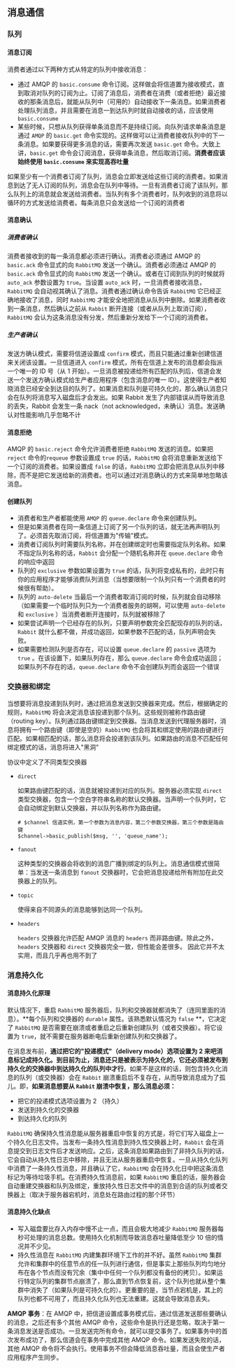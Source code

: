 ## 消息通信

### 队列

#### 消息订阅

消费者通过以下两种方式从特定的队列中接收消息：

* 通过 AMQP 的 `basic.consume` 命令订阅。这样做会将信道置为接收模式，直到取消对队列的订阅为止。订阅了消息后，消费者在消费（或者拒绝）最近接收的那条消息后，就能从队列中（可用的）自动接收下一条消息。如果消费者处理队列消息，并且需要在消息一到达队列时就自动接收的话，应该使用 `basic.consume`
* 某些时候，只想从队列获得单条消息而不是持续订阅。向队列请求单条消息是通过 `AMQP` 的 `basic.get` 命令实现的。这样做可以让消费者接收队列中的下一条消息。如果要获得更多消息的话，需要再次发送 `basic.get` 命令。大致上讲，`basic.get` 命令会订阅消息，获得单条消息，然后取消订阅。**消费者应该始终使用 `basic.consume` 来实现高吞吐量**

如果至少有一个消费者订阅了队列，消息会立即发送给这些订阅的消费者。如果消息到达了无人订阅的队列，消息会在队列中等待。一旦有消费者订阅了该队列，那么队列上的消息就会发送给消费者。当队列有多个消费者时，队列收到的消息将以循环的方式发送给消费者。每条消息只会发送给一个订阅的消费者

#### 消息确认

##### 消费者确认

消费者接收到的每一条消息都必须进行确认。消费者必须通过 AMQP 的 `basic.ack` 命令显式的向 `RabbitMQ` 发送一个确认。消费者必须通过 AMQP 的 `basic.ack` 命令显式的向 `RabbitMQ` 发送一个确认。或者在订阅到队列的时候就将 `auto_ack` 参数设置为 `true`。当设置 `auto_ack` 时，一旦消费者接收消息，`RabbitMQ` 会自动视其确认了消息。消费者通过确认命令告诉 `RabbitMQ` 它已经正确地接收了消息，同时 `RabbitMQ` 才能安全地把消息从队列中删除。如果消费者收到一条消息，然后确认之前从 `Rabbit` 断开连接（或者从队列上取消订阅），`RabbitMQ` 会认为这条消息没有分发，然后重新分发给下一个订阅的消费者。

##### 生产者确认

发送方确认模式，需要将信道设置成 `confirm` 模式，而且只能通过重新创建信道来关闭该设置。一旦信道进入 `confirm` 模式，所有在信道上发布的消息都会指派一个唯一的 ID 号（从 1 开始）。一旦消息被投递给所有匹配的队列后，信道会发送一个发送方确认模式给生产者应用程序（包含消息的唯一 ID）。这使得生产者知晓消息已经安全到达目的队列了。如果消息和队列是可持久化的，那么确认消息只会在队列将消息写入磁盘后才会发出。如果 Rabbit 发生了内部错误从而导致消息的丢失，Rabbit 会发生一条 nack（not acknowledged，未确认）消息。发送确认对性能影响几乎忽略不计

#### 消息拒绝

AMQP 的 `basic.reject` 命令允许消费者拒绝 `RabbitMQ` 发送的消息。如果把 `reject` 命令的`requeue` 参数设置成 `true` 的话，`RabbitMQ` 会将消息重新发送给下一个订阅的消费者。如果设置成 `false` 的话，`RabbitMQ` 立即会把消息从队列中移除，而不是把它发送给新的消费者。也可以通过对消息确认的方式来简单地忽略该消息。

#### 创建队列

* 消费者和生产者都能使用 `AMQP` 的 `queue.declare` 命令来创建队列。
* 但是如果消费者在同一条信道上订阅了另一个队列的话，就无法再声明队列了。必须首先取消订阅，将信道置为"传输"模式。
* 消费者订阅队列时需要队列名称，并在创建绑定时也需要指定队列名称。如果不指定队列名称的话，`Rabbit` 会分配一个随机名称并在 `queue.declare` 命令的响应中返回
* 队列的 `exclusive` 参数如果设置为 `true` 的话，队列将变成私有的，此时只有你的应用程序才能够消费队列消息（当想要限制一个队列只有一个消费者的时候很有帮助）。
* 队列的 `auto-delete` 当最后一个消费者取消订阅的时候，队列就会自动移除（如果需要一个临时队列只为一个消费者服务的胡啊，可以使用 `auto-delete` 和 `exclusive` ）当消费者断开连接时，队列就被移除了
* 如果尝试声明一个已经存在的队列，只要声明参数完全匹配现存的队列的话，`Rabbit` 就什么都不做，并成功返回，如果参数不匹配的话，队列声明会失败。
* 如果需要检测队列是否存在，可以设置 `queue.declare` 的 `passive` 选项为 `true` 。在该设置下，如果队列存在，那么 `queue.declare` 命令会成功返回；如果队列不存在的话，`queue.declare` 命令不会创建队列而会返回一个错误

### 交换器和绑定

当想要将消息投递到队列时，通过把消息发送到交换器来完成。然后，根据确定的规则，`RabbitMQ` 将会决定消息该投递到那个队列。这些规则被称作路由键（routing key）。队列通过路由键绑定到交换器。当消息发送到代理服务器时，消息将拥有一个路由键（即使是空的）`RabbitMQ` 也会将其和绑定使用的路由键进行匹配。如果相匹配的话，那么消息将会投递到该队列。如果路由的消息不匹配任何绑定模式的话，消息将进入"黑洞"

协议中定义了不同类型交换器

* `direct`

  如果路由键匹配的话，消息就被投递到对应的队列。服务器必须实现 `direct` 类型交换器，包含一个空白字符串名称的默认交换器。当声明一个队列时，它会自动绑定到默认交换器，并以队列名称作为路由键。

  ```shell
  # $channel 信道实例，第一个参数为消息内容，第二个参数交换器，第三个参数是路由键
  $channel->basic_publish($msg, '', 'queue_name');
  ```

* `fanout`

  这种类型的交换器会将收到的消息广播到绑定的队列上。消息通信模式很简单：当发送一条消息到 `fanout` 交换器时，它会把消息投递给所有附加在此交换器上的队列。

* `topic`

  使得来自不同源头的消息能够到达同一个队列。

* `headers`

  `headers` 交换器允许匹配 AMQP 消息的 `headers` 而非路由键。除此之外，`headers` 交换器和 `direct` 交换器完全一致，但性能会差很多。 因此它并不太实用，而且几乎再也用不到了

### 消息持久化

#### 消息持久化原理

默认情况下，重启 `RabbitMQ` 服务器后，队列和交换器就都消失了（连同里面的消息）。**每个队列和交换器的 `durable` 属性。该熟悉默认情况为 `false` **，它决定了 `RabbitMQ` 是否需要在崩溃或者重启之后重新创建队列（或者交换器）。将它设置为 `true`，就不需要在服务器断电后重新创建队列和交换器了。

在消息发布前，**通过把它的"投递模式"（delivery mode）选项设置为 2 来吧消息标记成持久化。到目前为止，消息还只是被表示为持久化的，它还必须被发布到持久化的交换器中到达持久化的队列中才行**。如果不是这样的话，则包含持久化消息的队列（或交换器）会在 `Rabbit` 崩溃重启后不复存在，从而导致消息成为了孤儿。即，**如果消息想要从 `Rabbit` 崩溃中恢复，那么消息必须：**

* 把它的投递模式选项设置为 2 （持久）
* 发送到持久化的交换器
* 到达持久化的队列

`RabbitMQ` 确保持久性消息能从服务器重启中恢复的方式是，将它们写入磁盘上一个持久化日志文件。当发布一条持久性消息到持久性交换器上时，`Rabbit` 会在消息提交到日志文件后才发送响应。之后，这条消息如果路由到了非持久队列的话，它会自动从持久性日志中移除，并且无法从服务器重启中恢复。一旦从持久化队列中消费了一条持久性消息，并且确认了它，`RabbitMQ` 会在持久化日中把这条消息标记为等待垃圾手机。在消费持久性消息前，如果 `RabbitMQ` 重启的话，服务器会自动重建交换器和队列及绑定，重放持久性日志文件中的消息到合适的队列或者交换器上（取决于服务器宕机时，消息处在路由过程的那个环节）

#### 消息持久化缺点

* 写入磁盘要比存入内存中慢不止一点，而且会极大地减少 `RabbitMQ` 服务器每秒可处理的消息总数。使用持久化机制而导致消息吞吐量降低至少 10 倍的情况并不少见。
* 持久性消息在 `RabbitMQ` 内建集群环境下工作的并不好。虽然 `RabbitMQ` 集群允许和集群中的任意节点的任一队列进行通信，但是事实上那些队列均匀地分布在各个节点而没有冗余（集中中任何一个队列都没有备份的拷贝）。如果运行特定队列的集群节点崩溃了，那么直到节点恢复前，这个队列也就从整个集群中消失了（如果队列是可持久化的）。更重要的是，当节点宕机是，其上的队列也都不可用了，而且持久化队列也无法重建。这就会导致消息丢失。

**AMQP 事务**：在 AMQP 中，把信道设置成事务模式后，通过信道发送那些要确认的消息，之后还有多个其他 AMQP 命令，这些命令是执行还是忽略，取决于第一条消息发送是否成功。一旦发送完所有命令，就可以提交事务了。如果事务中的首次发布成功了，那么信道会在事务中完成其他 AMQP 命令。如果发送失败的话，其他 AMQP 命令将不会执行。使用事务不但会降低消息吞吐量，而且会使生产者应用程序产生同步。

